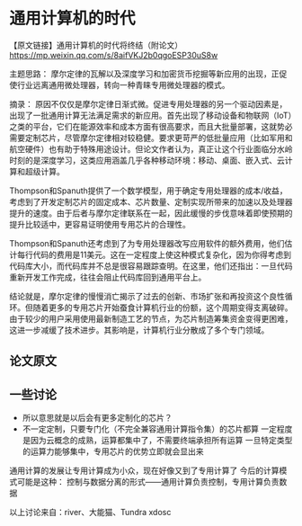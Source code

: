 # 通用计算机的时代

【原文链接】通用计算机的时代将终结（附论文）
https://mp.weixin.qq.com/s/8aifVKJ2b0qgoESP30uS8w



主题思路：
摩尔定律的瓦解以及深度学习和加密货币挖掘等新应用的出现，正促使行业远离通用微处理器，转向一种青睐专用微处理器的模式。

摘录：
原因不仅仅是摩尔定律日渐式微。促进专用处理器的另一个驱动因素是，出现了一批通用计算无法满足需求的新应用。首先出现了移动设备和物联网（IoT）之类的平台，它们在能源效率和成本方面有很高要求，而且大批量部署，这就势必需要定制芯片，尽管摩尔定律相对较稳健。要求更苛严的低批量应用（比如军用和航空硬件）也有助于特殊用途设计。但论文作者认为，真正让这个行业面临分水岭时刻的是深度学习，这类应用涵盖几乎各种移动环境：移动、桌面、嵌入式、云计算和超级计算。

Thompson和Spanuth提供了一个数学模型，用于确定专用处理器的成本/收益，考虑到了开发定制芯片的固定成本、芯片数量、定制实现所带来的加速以及处理器提升的速度。由于后者与摩尔定律联系在一起，因此缓慢的步伐意味着即使预期的提升比较适中，更容易证明使用专用芯片的合理性。

Thompson和Spanuth还考虑到了为专用处理器改写应用软件的额外费用，他们估计每行代码的费用是11美元。这在一定程度上使这种模式复杂化，因为你得考虑到代码库大小，而代码库并不总是很容易跟踪查明。在这里，他们还指出：一旦代码重新开发工作完成，往往会阻止代码库回到通用平台上。

结论就是，摩尔定律的慢慢消亡揭示了过去的创新、市场扩张和再投资这个良性循环。但随着更多的专用芯片开始蚕食计算机行业的份额，这个周期变得支离破碎。由于较少的用户采用使用最新制造工艺的节点，为芯片制造筹集资金变得更困难，这进一步减缓了技术进步。其影响是，计算机行业分散成了多个专门领域。



## 论文原文






## 一些讨论

- 所以意思就是以后会有更多定制化的芯片？
- 不一定定制，只要专门化（不完全兼容通用计算指令集）的芯片都算
  一定程度是因为云概念的成熟，运算都集中了，不需要终端承担所有运算
  一旦特定类型的运算力能够集中，专用芯片的优势立即就会显出来

通用计算的发展让专用计算成为小众，现在好像又到了专用计算了
今后的计算模式可能是这种：
    控制与数据分离的形式——通用计算负责控制，专用计算负责数据


以上讨论来自：river、大能猫、Tundra
xdosc